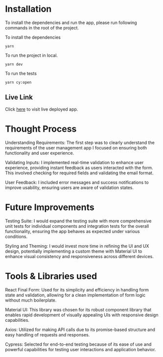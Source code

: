 # Installation

To install the dependencies and run the app, please run following commands in the root of the project.

To install the dependencies

```
yarn
```

To run the project in local.

```
yarn dev
```

To run the tests

```
yarn cy:open
```

## Live Link

Click [here](https://user-management-app-five-fawn.vercel.app/) to visit live deployed app.

# Thought Process

Understanding Requirements: The first step was to clearly understand the requirements of the user management app I focused on ensuring both functionality and user experience.

Validating Inputs: I implemented real-time validation to enhance user experience, providing instant feedback as users interacted with the form. This involved checking for required fields and validating the email format.

User Feedback: I included error messages and success notifications to improve usability, ensuring users are aware of validation states.

# Future Improvements

Testing Suite: I would expand the testing suite with more comprehensive unit tests for individual components and integration tests for the overall functionality, ensuring the app behaves as expected under various conditions.

Styling and Theming: I would invest more time in refining the UI and UX design, potentially implementing a custom theme with Material UI to enhance visual consistency and responsiveness across different devices.


# Tools & Libraries used

React Final Form: Used for its simplicity and efficiency in handling form state and validation, allowing for a clean implementation of form logic without much boilerplate.

Material UI: This library was chosen for its robust component library that enables rapid development of visually appealing UIs with responsive design capabilities.

Axios: Utilized for making API calls due to its promise-based structure and easy handling of requests and responses.

Cypress: Selected for end-to-end testing because of its ease of use and powerful capabilities for testing user interactions and application behavior.